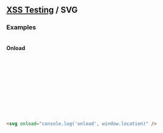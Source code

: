 ## [XSS Testing](/xss/) / SVG


### Examples

<pre id="asd"></pre>
<script>
  let og = console.log;
  console.log = function () {
    let str = Array.prototype.join.apply(arguments, [' ']);
    let el = document.createTextNode(`${str}\n`);
    document.getElementById('asd').appendChild(el);
    og.apply(console, arguments)
  }
</script>

#### Onload

<svg onload="console.log('onload', window.location)" />

```html
<svg onload="console.log('onload', window.location)" />
```
